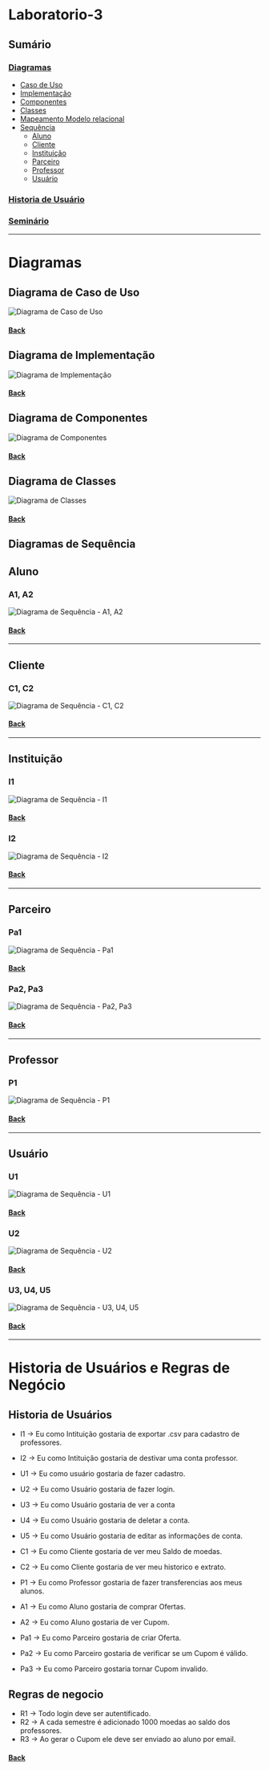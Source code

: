 # Laboratorio-3

## Sumário

### [Diagramas](#diagramas)
- [Caso de Uso](#diagrama-de-caso-de-uso)
- [Implementação](#diagrama-de-implementação)
- [Componentes](#diagrama-de-componentes)
- [Classes](#diagrama-de-classes)
- [Mapeamento Modelo relacional](./docs/Mapeamento%20Diagrama%20De%20Classe%20Modelo%20Relacional.md)
- [Sequência](#diagramas-de-sequência)
    - [Aluno](#aluno)
    - [Cliente](#cliente)
    - [Instituição](#instituição)
    - [Parceiro](#parceiro)
    - [Professor](#professor)
    - [Usuário](#usuário)
### [Historia de Usuário](#historia-de-usuários-e-regras-de-negócio)
### [Seminário](./seminario/seminario.md/#seminário-net)

---

# Diagramas

## Diagrama de Caso de Uso
![Diagrama de Caso de Uso](./docs/img/Caso%20de%20Uso.png)

#### [Back](#sumário)

## Diagrama de Implementação
![Diagrama de Implementação](./docs/img/Diagrama%20de%20Implementa%C3%A7%C3%A3o.png)

#### [Back](#sumário)

## Diagrama de Componentes
![Diagrama de Componentes](./docs/img/Diagrama%20de%20Componentes.png)

#### [Back](#sumário)

## Diagrama de Classes
![Diagrama de Classes](./docs/img/Diagrama%20de%20Classes.png)

#### [Back](#sumário)

## Diagramas de Sequência
## Aluno
### A1, A2
![Diagrama de Sequência - A1, A2](./docs/img/Diagramas%20de%20Sequencia/Aluno-A%23/A1_A2.png)
#### [Back](#sumário)
---
## Cliente
### C1, C2
![Diagrama de Sequência - C1, C2](./docs/img/Diagramas%20de%20Sequencia/Cliente-C%23/C1_C2.png)
#### [Back](#sumário)
---
## Instituição
### I1
![Diagrama de Sequência - I1](./docs/img/Diagramas%20de%20Sequencia/Institui%C3%A7%C3%A3o-I%23/I1.png)
#### [Back](#sumário)
### I2
![Diagrama de Sequência - I2](./docs/img/Diagramas%20de%20Sequencia/Institui%C3%A7%C3%A3o-I%23/I2.png)
#### [Back](#sumário)
---
## Parceiro
### Pa1
![Diagrama de Sequência - Pa1](./docs/img/Diagramas%20de%20Sequencia/Parceiro-Pa%23/Pa1.png)
#### [Back](#sumário)
### Pa2, Pa3
![Diagrama de Sequência - Pa2, Pa3](./docs/img/Diagramas%20de%20Sequencia/Parceiro-Pa%23/Pa2_Pa3.png)
#### [Back](#sumário)
---
## Professor
### P1
![Diagrama de Sequência - P1](./docs/img/Diagramas%20de%20Sequencia/Professor-P%23/P1.png)
#### [Back](#sumário)
---
## Usuário
### U1
![Diagrama de Sequência - U1](./docs/img/Diagramas%20de%20Sequencia/Usu%C3%A1rio-U%23/U1.png)
#### [Back](#sumário)
### U2
![Diagrama de Sequência - U2](./docs/img/Diagramas%20de%20Sequencia/Usu%C3%A1rio-U%23/U2.png)
#### [Back](#sumário)
### U3, U4, U5
![Diagrama de Sequência - U3, U4, U5](./docs/img/Diagramas%20de%20Sequencia/Usu%C3%A1rio-U%23/U3_U4_U5.png)
#### [Back](#sumário)
---

# Historia de Usuários e Regras de Negócio

## Historia de Usuários
- I1 -> Eu como Intituição gostaria de exportar .csv para cadastro de professores.
- I2 -> Eu como Intituição gostaria de destivar uma conta professor.

- U1 -> Eu como usuário gostaria de fazer cadastro.
- U2 -> Eu como Usuário gostaria de fazer login.
- U3 -> Eu como Usuário gostaria de ver a conta
- U4 -> Eu como Usuário gostaria de deletar a conta.
- U5 -> Eu como Usuário gostaria de editar as informações de conta.

- C1 -> Eu como Cliente gostaria de ver meu Saldo de moedas.
- C2 -> Eu como Cliente gostaria de ver meu historico e extrato.

- P1 -> Eu como Professor gostaria de fazer transferencias aos meus alunos.

- A1 -> Eu como Aluno gostaria de comprar Ofertas.
- A2 -> Eu como Aluno gostaria de ver Cupom.

- Pa1 -> Eu como Parceiro gostaria de criar Oferta.
- Pa2 -> Eu como Parceiro gostaria de verificar se um Cupom é válido.
- Pa3 -> Eu como Parceiro gostaria tornar Cupom invalido.

## Regras de negocio
- R1 -> Todo login deve ser autentificado.
- R2 -> A cada semestre é adicionado 1000 moedas ao saldo dos professores. 
- R3 -> Ao gerar o Cupom ele deve ser enviado ao aluno por email.

#### [Back](#sumário)